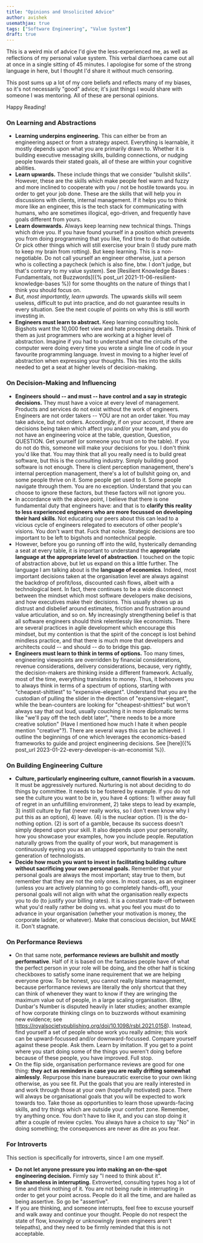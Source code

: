 ```yaml
---
title: "Opinions and Unsolicited Advice"
author: avishek
usemathjax: true
tags: ["Software Engineering", "Value System"]
draft: true
---
```


This is a weird mix of advice I'd give the less-experienced me, as well as reflections of my personal value system. This verbal diarrhoea came out all at once in a single sitting of 45 minutes. I apologise for some of the strong language in here, but I thought I'd share it without much censoring.

This post sums up a lot of my core beliefs and reflects many of my biases, so it's not necessarily "good" advice; it's just things I would share with someone I was mentoring. All of these are personal opinions.

Happy Reading!

### On Learning and Abstractions

- **Learning underpins engineering.** This can either be from an engineering aspect or from a strategy aspect. Everything is learnable, it mostly depends upon what you are primarily drawn to. Whether it is building executive messaging skills, building connections, or nudging people towards their stated goals, all of these are within your cognitive abilities.
- **Learn upwards.** These include things that we consider "bullshit skills". However, these are the skills which make people feel warm and fuzzy and more inclined to cooperate with you / not be hostile towards you. in order to get your job done. These are the skills that will help you in discussions with clients, internal management. If it helps you to think more like an engineer, this is the tech stack for communicating with humans, who are sometimes illogical, ego-driven, and frequently have goals different from yours.
- **Learn downwards.** Always keep learning new technical things. Things which drive you. If you have found yourself in a position which prevents you from doing programming that you like, find time to do that outside. Or pick other things which will still exercise your brain (I study pure math to keep my brain from rotting). But keep learning. This is a non-negotiable. Do not call yourself an engineer otherwise, just a person who is collecting a paycheck (which is also fine, btw. I don't judge, but that's contrary to my value system). See [Resilient Knowledge Bases : Fundamentals, not Buzzwords]({% post_url 2021-11-06-resilient-knowledge-bases %}) for some thoughts on the nature of things that I think you should focus on.
- *But, most importantly, learn upwards.* The upwards skills will seem useless, difficult to put into practice, and do not guarantee results in every situation. See the next couple of points on why this is still worth investing in.
- **Engineers must learn to abstract.** Keep learning consulting tools. Bigshots want the 10,000 feet view and hate processing details. Think of them as just programmers who are working at a higher level of abstraction. Imagine if you had to understand what the circuits of the computer were doing every time you wrote a single line of code in your favourite programming language. Invest in moving to a higher level of abstraction when expressing your thoughts. This ties into the skills needed to get a seat at higher levels of decision-making.

### On Decision-Making and Influencing
- **Engineers should -- and must -- have control and a say in strategic decisions.** They must have a voice at every level of management. Products and services do not exist without the work of engineers. Engineers are not order takers -- YOU are not an order taker. You may take advice, but not orders. Accordingly, if on your account, if there are decisions being taken which affect you and/or your team, and you do not have an engineering voice at the table, question, Question, QUESTION. Get yourself (or someone you trust on to the table). If you do not do this, someone will make your decisions for you. I don't think you'd like that. You may think that all you really need is to build great software, but this is the consulting industry. Simply building good software is not enough. There is client perception management, there's internal perception management, there's a lot of bullshit going on, and some people thrive on it. Some people get used to it. Some people navigate through them. You are no exception. Understand that you can choose to ignore these factors, but these factors will not ignore you.
- In accordance with the above point, I believe that there is one fundamental duty that engineers have: and that is to **clarify this reality to less experienced engineers who are more focussed on developing their hard skills**. Not educating our peers about this can lead to a vicious cycle of engineers relegated to executors of other people's visions. You don't want that. Fuck that noise. Strategic decisions are too important to be left to bigshots and nontechnical people.
- However, before you go running off into the wild, hysterically demanding a seat at every table, it is important to understand the **appropriate language at the appropriate level of abstraction**. I touched on the topic of abstraction above, but let us expand on this a little further. The language I am talking about is the **language of economics**. Indeed, most important decisions taken at the organisation level are always against the backdrop of profit/loss, discounted cash flows, albeit with a technological bent. In fact, there continues to be a wide disconnect between the mindset which most software developers make decisions, and how executives make their decisions. This usually shows up as distrust and disbelief around estimates, friction and frustration around value articulation, and so on. My increasingly strengthening belief is that all software engineers should think relentlessly like economists. There are several practices in agile development which encourage this mindset, but my contention is that the spirit of the concept is lost behind mindless practice, and that there is much more that developers and architects could -- and should -- do to bridge this gap.
- **Engineers must learn to think in terms of options.** Too many times, engineering viewpoints are overridden by financial considerations, revenue considerations, delivery considerations, because, very rightly, the decision-makers are thinking inside a different framework. Actually, most of the time, everything translates to money. Thus, it behooves you to always think in terms of a spectrum of options, starting with "cheapest-shittiest" to "expensive-elegant". Understand that you are the custodian of pulling the slider in the direction of "expensive-elegant", while the bean-counters are looking for "cheapest-shittiest" but won't always say that out loud, usually couching it in more diplomatic terms like "we'll pay off the tech debt later", "there needs to be a more creative solution" (Have I mentioned how much I hate it when people mention "creative"?). There are several ways this can be achieved. I outline the beginnings of one which leverages the economics-based frameworks to guide and project engineering decisions. See [here]({% post_url 2023-01-22-every-developer-is-an-economist %}).

### On Building Engineering Culture
- **Culture, particularly engineering culture, cannot flourish in a vacuum.** It must be aggressively nurtured. Nurturing is not about deciding to do things by committee. It needs to be fostered by example. If you do not see the culture you want to be in, you have 4 options: 1) wither away full of regret in an unfulfilling environment, 2) take steps to lead by example, 3) instill culture by fiat (never really works, so I don't even know why I put this as an option), 4) leave. (4) is the nuclear option. (1) is the do-nothing option. (2) is sort of a gamble, because its success doesn't simply depend upon your skill. It also depends upon your personality, how you showcase your examples, how you include people. Reputation naturally grows from the quality of your work, but management is continuously eyeing you as an untapped opportunity to train the next generation of technologists.
- **Decide how much you want to invest in facilitating building culture without sacrificing your own personal goals.** Remember that your personal goals are always the most important; stay true to them, but remember that they are not the only ones. In most cases, as an engineer (unless you are actively planning to go completely hands-off), your personal goals will not align with what the organisation really expects you to do (to justify your billing rates). It is a constant trade-off between what you'd really rather be doing vs. what you feel you must do to advance in your organisation (whether your motivation is money, the corporate ladder, or whatever). Make that conscious decision, but MAKE it. Don't stagnate.

### On Performance Reviews
- On that same note, **performance reviews are bullshit and mostly performative**. Half of it is based on the fantasies people have of what the perfect person in your role will be doing, and the other half is ticking checkboxes to satisfy some inane requirement that we are helping everyone grow. To be honest, you cannot really blame management, because performance reviews are literally the only shortcut that they can think of whenever they want to know if they are wringing the maximum value out of people, in a large scaling organisation. (Btw, Dunbar's Number is disputed heavily in later studies; another example of how corporate thinking clings on to buzzwords without examining new evidence; see https://royalsocietypublishing.org/doi/10.1098/rsbl.2021.0158). Instead, find yourself a set of people whose work you really admire; this work can be upward-focussed and/or downward-focussed. Compare yourself against these people. Ask them. Learn by imitation. If you get to a point where you start doing some of the things you weren't doing before because of these people, you have improved. Full stop.
- On the flip side, organisation performance reviews are good for one thing: **they act as reminders in case you are really drifting somewhat aimlessly**. Repurpose this inane bureaucratic exercise to your own liking otherwise, as you see fit. Put the goals that you are really interested in and work through those at your own (hopefully motivated) pace. There will always be organisational goals that you will be expected to work towards too. Take those as opportunities to learn those upwards-facing skills, and try things which are outside your comfort zone. Remember, try anything once. You don't have to like it, and you can stop doing it after a couple of review cycles. You always have a choice to say "No" in doing something; the consequences are never as dire as you fear.


### For Introverts
This section is specifically for introverts, since I am one myself.

- **Do not let anyone pressure you into making an on-the-spot engineering decision.** Firmly say "I need to think about it".
- **Be shameless in interrupting.** Extroverted, consulting types hog a lot of time and think nothing of it. You are not being rude in interrupting in order to get your point across. People do it all the time, and are hailed as being assertive. So go be "assertive".
- If you are thinking, and someone interrupts, feel free to excuse yourself and walk away and continue your thought. People do not respect the state of flow, knowingly or unknowingly (even engineers aren't telepaths), and they need to be firmly reminded that this is not acceptable.
